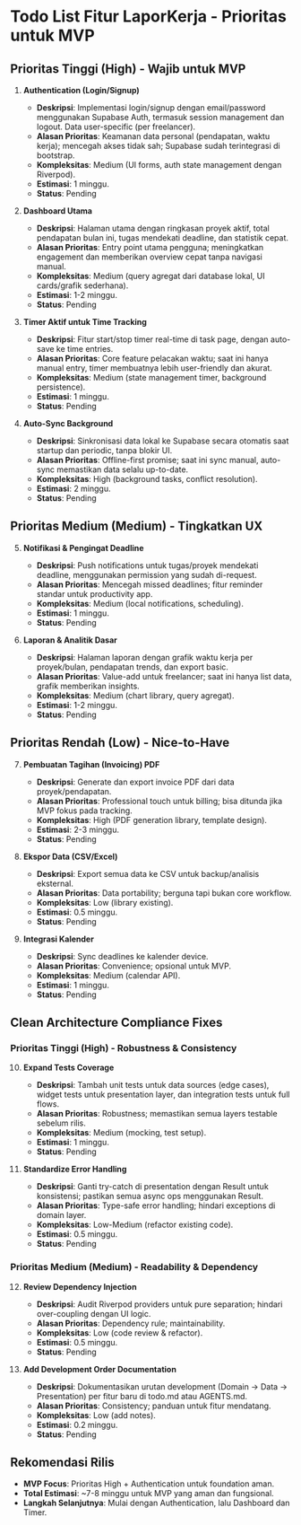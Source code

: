 # Todo List Fitur LaporKerja - Prioritas untuk MVP

## Prioritas Tinggi (High) - Wajib untuk MVP

1. **Authentication (Login/Signup)**
   - **Deskripsi**: Implementasi login/signup dengan email/password menggunakan Supabase Auth, termasuk session management dan logout. Data user-specific (per freelancer).
   - **Alasan Prioritas**: Keamanan data personal (pendapatan, waktu kerja); mencegah akses tidak sah; Supabase sudah terintegrasi di bootstrap.
   - **Kompleksitas**: Medium (UI forms, auth state management dengan Riverpod).
   - **Estimasi**: 1 minggu.
   - **Status**: Pending

2. **Dashboard Utama**
   - **Deskripsi**: Halaman utama dengan ringkasan proyek aktif, total pendapatan bulan ini, tugas mendekati deadline, dan statistik cepat.
   - **Alasan Prioritas**: Entry point utama pengguna; meningkatkan engagement dan memberikan overview cepat tanpa navigasi manual.
   - **Kompleksitas**: Medium (query agregat dari database lokal, UI cards/grafik sederhana).
   - **Estimasi**: 1-2 minggu.
   - **Status**: Pending

3. **Timer Aktif untuk Time Tracking**
   - **Deskripsi**: Fitur start/stop timer real-time di task page, dengan auto-save ke time entries.
   - **Alasan Prioritas**: Core feature pelacakan waktu; saat ini hanya manual entry, timer membuatnya lebih user-friendly dan akurat.
   - **Kompleksitas**: Medium (state management timer, background persistence).
   - **Estimasi**: 1 minggu.
   - **Status**: Pending

4. **Auto-Sync Background**
   - **Deskripsi**: Sinkronisasi data lokal ke Supabase secara otomatis saat startup dan periodic, tanpa blokir UI.
   - **Alasan Prioritas**: Offline-first promise; saat ini sync manual, auto-sync memastikan data selalu up-to-date.
   - **Kompleksitas**: High (background tasks, conflict resolution).
   - **Estimasi**: 2 minggu.
   - **Status**: Pending

## Prioritas Medium (Medium) - Tingkatkan UX

5. **Notifikasi & Pengingat Deadline**
   - **Deskripsi**: Push notifications untuk tugas/proyek mendekati deadline, menggunakan permission yang sudah di-request.
   - **Alasan Prioritas**: Mencegah missed deadlines; fitur reminder standar untuk productivity app.
   - **Kompleksitas**: Medium (local notifications, scheduling).
   - **Estimasi**: 1 minggu.
   - **Status**: Pending

6. **Laporan & Analitik Dasar**
   - **Deskripsi**: Halaman laporan dengan grafik waktu kerja per proyek/bulan, pendapatan trends, dan export basic.
   - **Alasan Prioritas**: Value-add untuk freelancer; saat ini hanya list data, grafik memberikan insights.
   - **Kompleksitas**: Medium (chart library, query agregat).
   - **Estimasi**: 1-2 minggu.
   - **Status**: Pending

## Prioritas Rendah (Low) - Nice-to-Have

7. **Pembuatan Tagihan (Invoicing) PDF**
   - **Deskripsi**: Generate dan export invoice PDF dari data proyek/pendapatan.
   - **Alasan Prioritas**: Professional touch untuk billing; bisa ditunda jika MVP fokus pada tracking.
   - **Kompleksitas**: High (PDF generation library, template design).
   - **Estimasi**: 2-3 minggu.
   - **Status**: Pending

8. **Ekspor Data (CSV/Excel)**
   - **Deskripsi**: Export semua data ke CSV untuk backup/analisis eksternal.
   - **Alasan Prioritas**: Data portability; berguna tapi bukan core workflow.
   - **Kompleksitas**: Low (library existing).
   - **Estimasi**: 0.5 minggu.
   - **Status**: Pending

9. **Integrasi Kalender**
   - **Deskripsi**: Sync deadlines ke kalender device.
   - **Alasan Prioritas**: Convenience; opsional untuk MVP.
   - **Kompleksitas**: Medium (calendar API).
   - **Estimasi**: 1 minggu.
   - **Status**: Pending

## Clean Architecture Compliance Fixes

### Prioritas Tinggi (High) - Robustness & Consistency
10. **Expand Tests Coverage**
    - **Deskripsi**: Tambah unit tests untuk data sources (edge cases), widget tests untuk presentation layer, dan integration tests untuk full flows.
    - **Alasan Prioritas**: Robustness; memastikan semua layers testable sebelum rilis.
    - **Kompleksitas**: Medium (mocking, test setup).
    - **Estimasi**: 1 minggu.
    - **Status**: Pending

11. **Standardize Error Handling**
    - **Deskripsi**: Ganti try-catch di presentation dengan Result<T> untuk konsistensi; pastikan semua async ops menggunakan Result<T>.
    - **Alasan Prioritas**: Type-safe error handling; hindari exceptions di domain layer.
    - **Kompleksitas**: Low-Medium (refactor existing code).
    - **Estimasi**: 0.5 minggu.
    - **Status**: Pending

### Prioritas Medium (Medium) - Readability & Dependency
12. **Review Dependency Injection**
    - **Deskripsi**: Audit Riverpod providers untuk pure separation; hindari over-coupling dengan UI logic.
    - **Alasan Prioritas**: Dependency rule; maintainability.
    - **Kompleksitas**: Low (code review & refactor).
    - **Estimasi**: 0.5 minggu.
    - **Status**: Pending

13. **Add Development Order Documentation**
    - **Deskripsi**: Dokumentasikan urutan development (Domain → Data → Presentation) per fitur baru di todo.md atau AGENTS.md.
    - **Alasan Prioritas**: Consistency; panduan untuk fitur mendatang.
    - **Kompleksitas**: Low (add notes).
    - **Estimasi**: 0.2 minggu.
    - **Status**: Pending

## Rekomendasi Rilis
- **MVP Focus**: Prioritas High + Authentication untuk foundation aman.
- **Total Estimasi**: ~7-8 minggu untuk MVP yang aman dan fungsional.
- **Langkah Selanjutnya**: Mulai dengan Authentication, lalu Dashboard dan Timer.